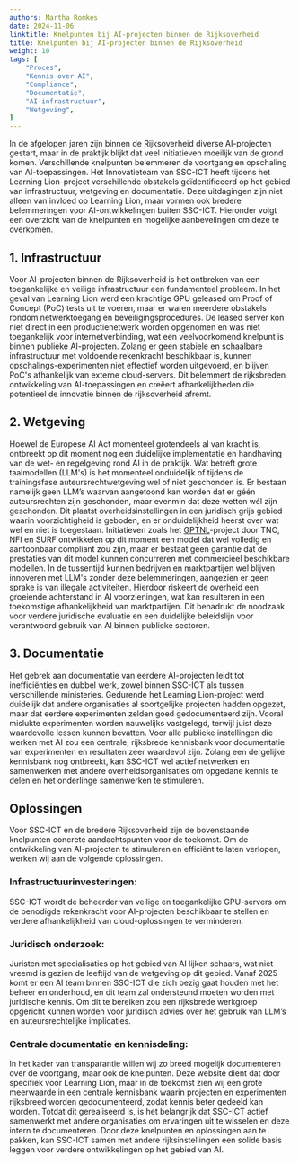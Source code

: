 ```yaml
---
authors: Martha Romkes 
date: 2024-11-06
linktitle: Knelpunten bij AI-projecten binnen de Rijksoverheid
title: Knelpunten bij AI-projecten binnen de Rijksoverheid
weight: 10
tags: [
    "Proces",
    "Kennis over AI",
    "Compliance",
    "Documentatie",
    "AI-infrastructuur",
    "Wetgeving",
]
---
```



In de afgelopen jaren zijn binnen de Rijksoverheid diverse AI-projecten gestart, maar in de praktijk blijkt dat veel initiatieven moeilijk van de grond komen. Verschillende knelpunten belemmeren de voortgang en opschaling van AI-toepassingen. 
Het Innovatieteam van SSC-ICT heeft tijdens het Learning Lion-project verschillende obstakels geïdentificeerd op het gebied van infrastructuur, wetgeving en documentatie. Deze uitdagingen zijn niet alleen van invloed op Learning Lion, 
maar vormen ook bredere belemmeringen voor AI-ontwikkelingen buiten SSC-ICT. Hieronder volgt een overzicht van de knelpunten en mogelijke aanbevelingen om deze te overkomen.

## 1. Infrastructuur 
Voor AI-projecten binnen de Rijksoverheid is het ontbreken van een toegankelijke en veilige infrastructuur een fundamenteel probleem. In het geval van Learning Lion werd een krachtige GPU geleased om Proof of Concept (PoC) tests uit te voeren, 
maar er waren meerdere obstakels rondom netwerktoegang en beveiligingsprocedures. De leased server kon niet direct in een productienetwerk worden opgenomen en was niet toegankelijk voor internetverbinding, wat een veelvoorkomend knelpunt is binnen 
publieke AI-projecten. Zolang er geen stabiele en schaalbare infrastructuur met voldoende rekenkracht beschikbaar is, kunnen opschalings-experimenten niet effectief worden uitgevoerd, en blijven PoC's afhankelijk van externe cloud-servers. 
Dit belemmert de rijksbreden ontwikkeling van AI-toepassingen en creëert afhankelijkheden die potentieel de innovatie binnen de rijksoverheid afremt.

## 2. Wetgeving 
Hoewel de Europese AI Act momenteel grotendeels al van kracht is, ontbreekt op dit moment nog een duidelijke implementatie en handhaving van de wet- en regelgeving rond AI in de praktijk. Wat betreft grote taalmodellen (LLM's) is het momenteel onduidelijk of tijdens de 
trainingsfase auteursrechtwetgeving wel of niet geschonden is. Er bestaan namelijk geen LLM’s waarvan aangetoond kan worden dat er géén auteursrechten zijn geschonden, maar evenmin dat deze wetten wél zijn geschonden. Dit plaatst overheidsinstellingen in een juridisch 
grijs gebied waarin voorzichtigheid is geboden, en er onduidelijkheid heerst over wat wel en niet is toegestaan. Initiatieven zoals het [GPTNL](https://nlaic.com/projecten/gpt-nl-een-eigen-open-taalmodel-voor-nederland/)-project door TNO, NFI en SURF ontwikkelen op dit
moment een model dat wel volledig en aantoonbaar compliant zou zijn, maar er bestaat geen garantie dat de prestaties van dit model kunnen concurreren met commercieel beschikbare modellen. 
In de tussentijd kunnen bedrijven en marktpartijen wel blijven innoveren met LLM's zonder deze belemmeringen, aangezien er geen sprake is van illegale activiteiten. Hierdoor riskeert de overheid een groeiende achterstand in AI voorzieningen, wat kan 
resulteren in een toekomstige afhankelijkheid van marktpartijen. Dit benadrukt de noodzaak voor verdere juridische evaluatie en een duidelijke beleidslijn voor verantwoord gebruik van AI binnen publieke sectoren.

## 3. Documentatie 
Het gebrek aan documentatie van eerdere AI-projecten leidt tot inefficiënties en dubbel werk, zowel binnen SSC-ICT als tussen verschillende ministeries. Gedurende het Learning Lion-project werd duidelijk dat andere organisaties al soortgelijke projecten 
hadden opgezet, maar dat eerdere experimenten zelden goed gedocumenteerd zijn. Vooral mislukte experimenten worden nauwelijks vastgelegd, terwijl juist deze waardevolle lessen kunnen bevatten. Voor alle publieke instellingen die werken met AI zou een 
centrale, rijksbrede kennisbank voor documentatie van experimenten en resultaten zeer waardevol zijn. Zolang een dergelijke kennisbank nog ontbreekt, kan SSC-ICT wel actief netwerken en samenwerken met andere overheidsorganisaties om opgedane kennis te delen en het onderlinge samenwerken te stimuleren. 

## Oplossingen
Voor SSC-ICT en de bredere Rijksoverheid zijn de bovenstaande knelpunten concrete aandachtspunten voor de toekomst. Om de ontwikkeling van AI-projecten te stimuleren en efficiënt te laten verlopen, werken wij aan de volgende oplossingen.

### Infrastructuurinvesteringen: 
SSC-ICT wordt de beheerder van veilige en toegankelijke GPU-servers om de benodigde rekenkracht voor AI-projecten beschikbaar te stellen en verdere afhankelijkheid van cloud-oplossingen te verminderen. 
### Juridisch onderzoek: 
Juristen met specialisaties op het gebied van AI lijken schaars, wat niet vreemd is gezien de leeftijd van de wetgeving op dit gebied. Vanaf 2025 komt er een AI team binnen SSC-ICT die zich bezig gaat houden met het beheer en onderhoud,
en dit team zal ondersteund moeten worden met juridische kennis. Om dit te bereiken zou een rijksbrede werkgroep opgericht kunnen worden voor juridisch advies over het gebruik van LLM’s en auteursrechtelijke implicaties.
### Centrale documentatie en kennisdeling: 
In het kader van transparantie willen wij zo breed mogelijk documenteren over de voortgang, maar ook de knelpunten. Deze website dient dat door specifiek voor Learning Lion, maar in de toekomst zien wij een grote meerwaarde in een 
centrale kennisbank waarin projecten en experimenten rijksbreed worden gedocumenteerd, zodat kennis beter gedeeld kan worden. Totdat dit gerealiseerd is, is het belangrijk dat SSC-ICT actief samenwerkt met andere organisaties om ervaringen uit te wisselen en deze intern te documenteren.
Door deze knelpunten en oplossingen aan te pakken, kan SSC-ICT samen met andere rijksinstellingen een solide basis leggen voor verdere ontwikkelingen op het gebied van AI. 

